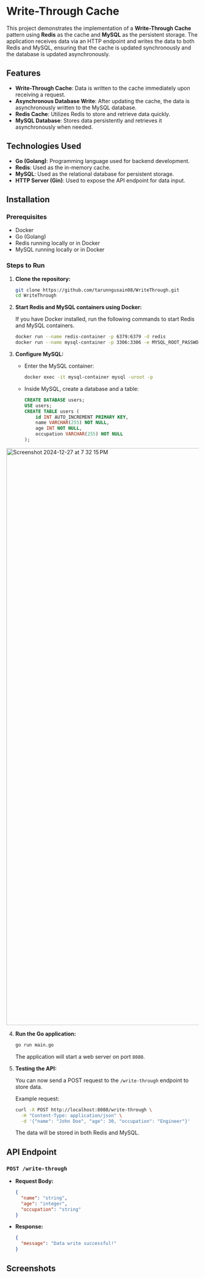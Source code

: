 # Write-Through Cache

This project demonstrates the implementation of a **Write-Through Cache** pattern using **Redis** as the cache and **MySQL** as the persistent storage. The application receives data via an HTTP endpoint and writes the data to both Redis and MySQL, ensuring that the cache is updated synchronously and the database is updated asynchronously.

## Features

- **Write-Through Cache**: Data is written to the cache immediately upon receiving a request.
- **Asynchronous Database Write**: After updating the cache, the data is asynchronously written to the MySQL database.
- **Redis Cache**: Utilizes Redis to store and retrieve data quickly.
- **MySQL Database**: Stores data persistently and retrieves it asynchronously when needed.

## Technologies Used

- **Go (Golang)**: Programming language used for backend development.
- **Redis**: Used as the in-memory cache.
- **MySQL**: Used as the relational database for persistent storage.
- **HTTP Server (Gin)**: Used to expose the API endpoint for data input.

## Installation

### Prerequisites

- Docker
- Go (Golang)
- Redis running locally or in Docker
- MySQL running locally or in Docker

### Steps to Run

1. **Clone the repository:**

   ```bash
   git clone https://github.com/tarunngusain08/WriteThrough.git
   cd WriteThrough
   ```

2. **Start Redis and MySQL containers using Docker:**

   If you have Docker installed, run the following commands to start Redis and MySQL containers.

   ```bash
   docker run --name redis-container -p 6379:6379 -d redis
   docker run --name mysql-container -p 3306:3306 -e MYSQL_ROOT_PASSWORD=root -d mysql:latest
   ```

3. **Configure MySQL:**

   - Enter the MySQL container:

     ```bash
     docker exec -it mysql-container mysql -uroot -p
     ```

   - Inside MySQL, create a database and a table:

     ```sql
     CREATE DATABASE users;
     USE users;
     CREATE TABLE users (
         id INT AUTO_INCREMENT PRIMARY KEY,
         name VARCHAR(255) NOT NULL,
         age INT NOT NULL,
         occupation VARCHAR(255) NOT NULL
     );
     ```
<img width="1512" alt="Screenshot 2024-12-27 at 7 32 15 PM" src="https://github.com/user-attachments/assets/5d36a6ea-97b0-4622-99fa-3792de4d9729" />


4. **Run the Go application:**

   ```bash
   go run main.go
   ```

   The application will start a web server on port `8080`.

6. **Testing the API:**

   You can now send a POST request to the `/write-through` endpoint to store data.

   Example request:

   ```bash
   curl -X POST http://localhost:8080/write-through \
     -H "Content-Type: application/json" \
     -d '{"name": "John Doe", "age": 30, "occupation": "Engineer"}'
   ```

   The data will be stored in both Redis and MySQL.

## API Endpoint

### `POST /write-through`

- **Request Body:**

  ```json
  {
    "name": "string",
    "age": "integer",
    "occupation": "string"
  }
  ```

- **Response:**

  ```json
  {
    "message": "Data write successful!"
  }
  ```

## Screenshots

###
